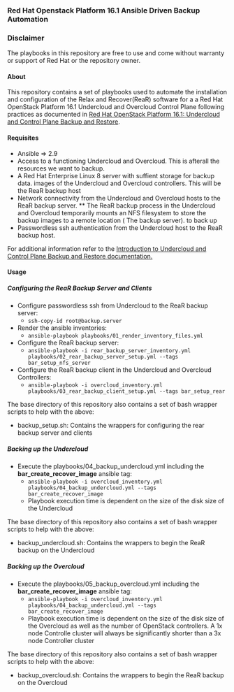 ### Red Hat Openstack Platform 16.1 Ansible Driven Backup Automation

### Disclaimer
The playbooks in this repository are free to use and come without warranty or
support of Red Hat or the repository owner.

#### About
This repository contains a set of playbooks used to automate the installation
and configuration of the Relax and Recover(ReaR) software for a  a Red Hat 
OpenStack Platform 16.1 Undercloud and Overcloud Control Plane following
practices as documented in [Red Hat OpenStack Platform 16.1: Undercloud and Control Plane Backup and Restore](https://access.redhat.com/documentation/en-us/red_hat_openstack_platform/16.1/html/undercloud_and_control_plane_back_up_and_restore/index).

#### Requisites
* Ansible => 2.9
* Access to a functioning Undercloud and Overcloud. This is afterall the resources we want to backup.
* A Red Hat Enterprise Linux 8 server with suffient storage for backup data.
  images of the Undercloud and Overcloud controllers. This will be the ReaR backup host
* Network connectivity from the Undercloud and Overcloud hosts to the ReaR
  backup server.
** The ReaR backup process in the Undercloud and Overcloud temporarily mounts an
NFS filesystem to store the backup images to a remote location ( The backup
server).
  to back up
* Passwordless ssh authentication from the Undercloud host to the ReaR backup host.

For additional information refer to the [Introduction to Undercloud and Control
Plane Backup and Restore documentation.](https://access.redhat.com/documentation/en-us/red_hat_openstack_platform/16.1/html/undercloud_and_control_plane_back_up_and_restore/introduction-to-undercloud-and-control-plane-back-up-and-restore_osp-ctlplane-br)

#### Usage
##### Configuring the ReaR Backup Server and Clients
- Configure passwordless ssh from Undercloud to the ReaR backup server: 
   - `ssh-copy-id root@backup.server`
- Render the ansible inventories:
   - `ansible-playbook playbooks/01_render_inventory_files.yml`
- Configure the ReaR backup server:
   - `ansible-playbook -i rear_backup_server_inventory.yml playbooks/02_rear_backup_server_setup.yml --tags bar_setup_nfs_server`
- Configure the ReaR backup client in the Undercloud and Overcloud Controllers:
   - `ansible-playbook -i overcloud_inventory.yml playbooks/03_rear_backup_client_setup.yml --tags bar_setup_rear`

The base directory of this repository also contains a set of bash 
wrapper scripts to help with the above:
- backup_setup.sh: Contains the wrappers for configuring the rear backup
  server and clients

##### Backing up the Undercloud
- Execute the playbooks/04_backup_undercloud.yml including the **bar_create_recover_image** ansible tag:
   - `ansible-playbook -i overcloud_inventory.yml playbooks/04_backup_undercloud.yml --tags bar_create_recover_image`
   - Playbook execution time is dependent on the size of the disk size of the Undercloud

The base directory of this repository also contains a set of bash 
wrapper scripts to help with the above:
- backup_undercloud.sh: Contains the wrappers to begin the ReaR backup on the Undercloud

##### Backing up the Overcloud
- Execute the playbooks/05_backup_overcloud.yml including the **bar_create_recover_image** ansible tag:
   - `ansible-playbook -i overcloud_inventory.yml playbooks/04_backup_undercloud.yml --tags bar_create_recover_image`
   - Playbook execution time is dependent on the size of the disk size of the
     Overcloud as well as the number of OpenStack controllers. A 1x node Controlle cluster will always be significantly shorter than a 3x node Controller cluster

The base directory of this repository also contains a set of bash 
wrapper scripts to help with the above:
- backup_overcloud.sh: Contains the wrappers to begin the ReaR backup on the Overcloud
